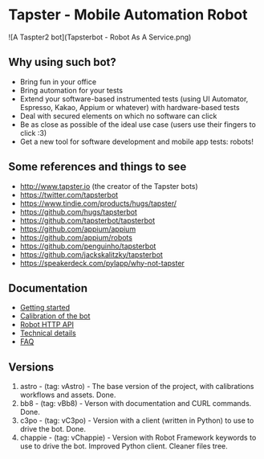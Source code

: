 # Tapster - Mobile Automation Robot

![A Taspter2 bot](Tapsterbot - Robot As A Service.png)

## Why using such bot?
- Bring fun in your office
- Bring automation for your tests
- Extend your software-based instrumented tests (using UI Automator, Espresso, Kakao, Appium or whatever) with hardware-based tests
- Deal with secured elements on which no software can click
- Be as close as possible of the ideal use case (users use their fingers to click :3)
- Get a new tool for software development and mobile app tests: robots!

## Some references and things to see
- http://www.tapster.io (the creator of the Tapster bots)
- https://twitter.com/tapsterbot
- https://www.tindie.com/products/hugs/tapster/
- https://github.com/hugs/tapsterbot
- https://github.com/tapsterbot/tapsterbot
- https://github.com/appium/appium
- https://github.com/appium/robots
- https://github.com/penguinho/tapsterbot
- https://github.com/jackskalitzky/tapsterbot
- https://speakerdeck.com/pylapp/why-not-tapster

## Documentation
- [Getting started](https://github.com/pylapp/tapsterbot/blob/bb8/doc/getting-started.md)
- [Calibration of the bot](https://github.com/pylapp/tapsterbot/blob/bb8/doc/calibration-workflow.md)
- [Robot HTTP API](https://github.com/pylapp/tapsterbot/blob/bb8/doc/robot-api.md)
- [Technical details](https://github.com/pylapp/tapsterbot/blob/bb8/doc/technical-details.md)
- [FAQ](https://github.com/pylapp/tapsterbot/blob/bb8/doc/FAQ.md)

## Versions
1. astro - (tag: vAstro) - The base version of the project, with calibrations workflows and assets. Done.
2. bb8 - (tag: vBb8) - Verson with documentation and CURL commands. Done.
3. c3po - (tag: vC3po) - Version with a client (written in Python) to use to drive the bot. Done.
4. chappie - (tag: vChappie) - Version with Robot Framework keywords to use to drive the bot. Improved Python client. Cleaner files tree.

